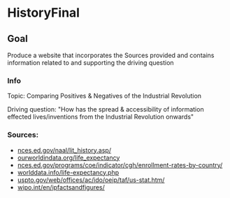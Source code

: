 # HistoryFinal

## Goal
Produce a website that incorporates the Sources provided and contains information related to and supporting the driving question

### Info
Topic: Comparing Positives & Negatives of the Industrial Revolution

Driving question: "How has the spread & accessibility of information effected lives/inventions from the Industrial Revolution onwards"

### Sources:
- [nces.ed.gov/naal/lit_history.asp/](https://nces.ed.gov/naal/lit_history.asp)
- [ourworldindata.org/life_expectancy](https://ourworldindata.org/life-expectancy)
- [nces.ed.gov/programs/coe/indicator/cgh/enrollment-rates-by-country/](https://nces.ed.gov/programs/coe/indicator/cgh/enrollment-rates-by-country/)
- [worlddata.info/life-expectancy.php](https://www.worlddata.info/life-expectancy.php)
- [uspto.gov/web/offices/ac/ido/oeip/taf/us-stat.htm/](https://www.uspto.gov/web/offices/ac/ido/oeip/taf/us_stat.htm)
- [wipo.int/en/ipfactsandfigures/](https://www.wipo.int/en/ipfactsandfigures/patents)
